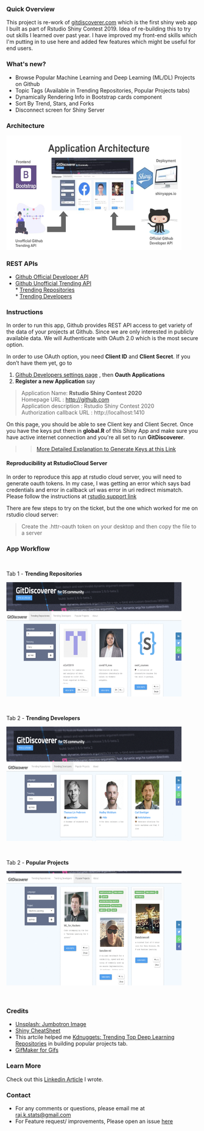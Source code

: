 
### Quick Overview

This project is re-work of [gitdiscoverer.com](https://rajkstats.shinyapps.io/rstudio-shiny-contest/) which is the first shiny web app I built as part of Rstudio Shiny Contest 2019. Idea of re-building this to try out skills I learned over past year. I have improved my front-end skills which I'm putting in to use here and added few features which might be useful for end users.

### What's new?

- Browse Popular Machine Learning and Deep Learning (ML/DL) Projects on Github
- Topic Tags (Available in Trending Repositories, Popular Projects tabs)
- Dynamically Rendering Info in Bootstrap cards component
- Sort By Trend, Stars, and Forks
- Disconnect screen for Shiny Server

### Architecture 

<p align="left">
   <img width="460" height="300" src="www/GitDiscoverer.jpg">
</p>


### REST APIs 

* [Github Official Developer API](https://developer.github.com/v3/)  
* [Github Unofficial Trending API](https://github.com/huchenme/github-trending-api)  
      * [Trending Repositories](https://github-trending-api.now.sh/repositories?language=R&since=weekly)  
      * [Trending Developers](https://github-trending-api.now.sh/developers?language=R&since=weekly)

### Instructions 

In order to run this app, Github provides REST API access to get variety of the data of your projects at Github. Since we are only interested in publicly available data. We will Authenticate with OAuth 2.0 which is the most secure option. 

In order to use OAuth option, you need **Client ID** and **Client Secret**. If you don’t have them yet, go to 

1. [Github Developers settings page](https://github.com/settings/developers) , then **Oauth Applications** 
2.  **Register a new Application** say

 > Application Name: **Rstudio Shiny Contest 2020**  
 > Homepage URL : http://github.com  
 > Application description : Rstudio Shiny Contest 2020  
 > Authorization callback URL : http://localhost:1410 

On this page, you should be able to see Client key and Client Secret. Once you have the keys put them in **global.R** of this Shiny App and make sure you have active internet connection and you're all set to run **GitDiscoverer**.

>> [More Detailed Explanation to Generate Keys at this Link](https://blog.exploratory.io/extract-data-from-private-github-repository-with-rest-api-db804fa43d84)


#### **Reproducibility at RstudioCloud Server**

In order to reproduce this app at rstudio cloud server, you will need to generate oauth tokens. In my case, I was getting an error which says bad credentials and error in callback url
was error in uri redirect mismatch. Please follow the instructions at [rstudio support link](https://support.rstudio.com/hc/en-us/articles/217952868-Generating-OAuth-tokens-from-a-server) 

There are few steps to try on the ticket,  but the one which worked for me on rstudio cloud server:

> Create the .httr-oauth token on your desktop and then copy the file to a server

### App Workflow

&nbsp;

Tab 1 - **Trending Repositories**

 <p align="left">
   <img width="460" height="300" src="www/trending_repos.gif">
 </p>

&nbsp;

Tab 2 - **Trending Developers**

 <p align="left">
   <img width="460" height="300" src="www/trending_developers.gif">
 </p>
 
 &nbsp;

Tab 2 - **Popular Projects**

 <p align="left">
   <img width="460" height="300" src="www/popular_projects.gif">
 </p>
 

 &nbsp;
 
### Credits

* [Unsplash: Jumbotron Image](https://unsplash.com/photos/842ofHC6MaI)
* [Shiny CheatSheet](https://shiny.rstudio.com/images/shiny-cheatsheet.pdf)  
* This artcile helped me [Kdnuggets: Trending Top Deep Learning Repositories](https://www.kdnuggets.com/2019/02/trending-top-deep-learning-github-repositories.html) in building popular projects tab. 
* [GifMaker for Gifs](https://gifmaker.me/)

### Learn More 

Check out this [Linkedin Article]() I wrote.

### Contact

- For any comments or questions, please email me at raj.k.stats@gmail.com
- For Feature request/ improvements, Please open an issue [here](https://github.com/rajkstats/git_discoverer_app/issues)
